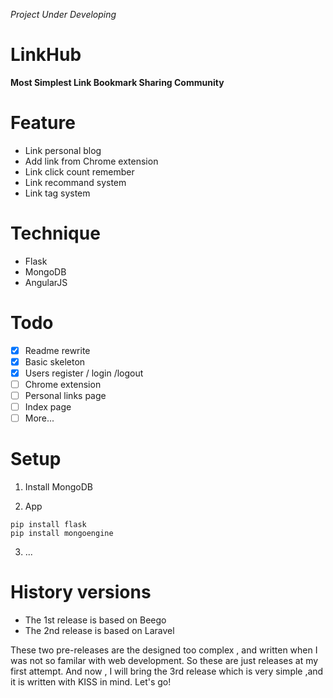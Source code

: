 *Project Under Developing*

# LinkHub

**Most Simplest Link Bookmark Sharing Community**

# Feature

- Link personal blog
- Add link from Chrome extension
- Link click count remember
- Link recommand system
- Link tag system

# Technique

- Flask
- MongoDB
- AngularJS

# Todo

- [X] Readme rewrite
- [X] Basic skeleton
- [X] Users register / login /logout
- [ ] Chrome extension 
- [ ] Personal links page
- [ ] Index page
- [ ] More...

# Setup

1. Install MongoDB

2. App
```
pip install flask
pip install mongoengine
```
3. ...


# History versions

- The 1st release is based on Beego
- The 2nd release is based on Laravel

These two pre-releases are the designed too complex , and written when I was not so familar with web development. So these are just releases at my first attempt.
And now , I will bring the 3rd release which is very simple ,and it is written with KISS in mind.
Let's go!